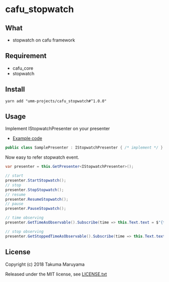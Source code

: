 # cafu\_stopwatch

## What

* stopwatch on cafu framework

## Requirement

* cafu\_core
* stopwatch

## Install

```shell
yarn add "umm-projects/cafu_stopwatch#^1.0.0"
```

## Usage

Implement IStopwatchPresenter on your presenter

- [Example code](https://github.com/umm/cafu_stopwatch/blob/master/Assets/Examples/Scripts/Presentation/Presenter/SamplePresenter.cs#L7)

```csharp
public class SamplePresenter : IStopwatchPresenter { /* implement */ }
```

Now easy to refer stopwatch event.

```csharp
var presenter = this.GetPresenter<IStopwatchPresenter>();

// start
presenter.StartStopwatch();
// stop
presenter.StopStopwatch();
// resume
presenter.ResumeStopwatch();
// pause
presenter.PauseStopwatch();

// time observing
presenter.GetTimeAsObservable().Subscribe(time => this.Text.text = $"{time} seconds");

// stop observing
presenter.GetStoppedTimeAsObservable().Subscribe(time => this.Text.text = $"{time} seconds");
```

## License

Copyright (c) 2018 Takuma Maruyama

Released under the MIT license, see [LICENSE.txt](LICENSE.txt)

